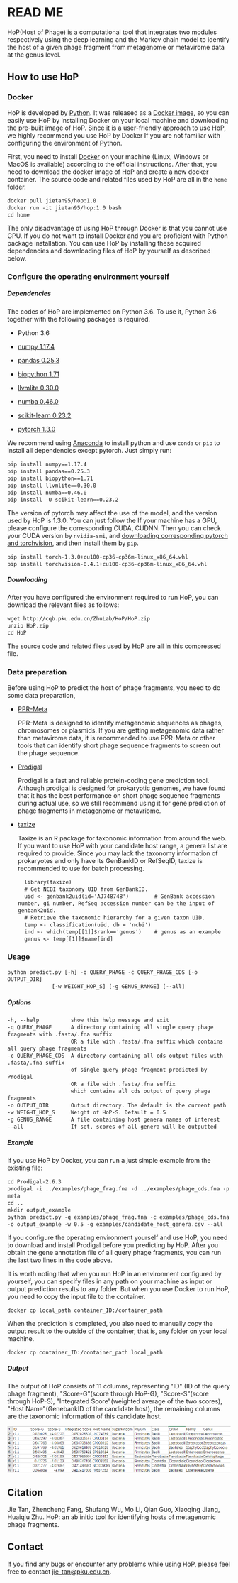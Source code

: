 # READ ME
HoP(Host of Phage) is a computational tool that integrates two modules respectively using the deep learning and the Markov chain model to identify the host of a given phage fragment from metagenome or metavirome data at the genus level.  

## How to use HoP

### Docker

HoP is developed by [Python](https://www.python.org/). It was released as a [Docker image](https://hub.docker.com/repository/docker/jietan95/hop), so you can easily use HoP by installing Docker on your local machine and downloading the pre-built image of HoP. Since it is a user-friendly approach to use HoP, we highly recommend you use HoP by Docker If you are not familiar with configuring the environment of Python.

First, you need to install [Docker](https://www.docker.com/) on your machine (Linux, Windows or MacOS is available) according to the official instructions. After that, you need to download the docker image of HoP and create a new docker container. The source code and related files used by HoP are all in the `home` folder. 

	docker pull jietan95/hop:1.0
	docker run -it jietan95/hop:1.0 bash
	cd home
  

The only disadvantage of using HoP through Docker is that you cannot use GPU. If you do not want to install Docker and you are proficient with Python package installation. You can use HoP by installing these acquired dependencies and downloading files of HoP by yourself as described below. 

### Configure the operating environment yourself
##### Dependencies

The codes of HoP are implemented on Python 3.6. To use it, Python 3.6 together with the following packages is required.

- Python 3.6

 - [numpy 1.17.4](https://pypi.org/project/numpy/)
 - [pandas 0.25.3](https://pypi.org/project/pandas/)
 - [biopython 1.71](https://pypi.org/project/biopython/)
 - [llvmlite 0.30.0](https://pypi.org/project/llvmlite/)
 - [numba 0.46.0](https://pypi.org/project/numba/)
 - [scikit-learn 0.23.2](https://scikit-learn.org/stable/index.html)
 - [pytorch 1.3.0](https://pytorch.org/)

We recommend using [Anaconda](https://www.anaconda.com/) to install python and use `conda` or `pip` to install all dependencies except pytorch. Just simply run:

	pip install numpy==1.17.4
	pip install pandas==0.25.3
	pip install biopython==1.71
	pip install llvmlite==0.30.0
	pip install numba==0.46.0
	pip install -U scikit-learn==0.23.2
	
The version of pytorch may affect the use of the model, and the version used by HoP is 1.3.0. You can just follow the If your machine has a GPU, please configure the corresponding CUDA, CUDNN. Then you can check your CUDA version by `nvidia-smi`, and [downloading corresponding pytorch and torchvision](https://download.pytorch.org/whl/cu100/torch_stable.html), and then install them by `pip`.

	pip install torch-1.3.0+cu100-cp36-cp36m-linux_x86_64.whl
	pip install torchvision-0.4.1+cu100-cp36-cp36m-linux_x86_64.whl


##### Downloading
	
After you have configured the environment required to run HoP, you can download the relevant files as follows:

	wget http://cqb.pku.edu.cn/ZhuLab/HoP/HoP.zip
	unzip HoP.zip
	cd HoP

The source code and related files used by HoP are all in this compressed file.

### Data preparation

Before using HoP to predict the host of phage fragments, you need to do some data preparation, 

- [PPR-Meta](http://cqb.pku.edu.cn/ZhuLab/PPR_Meta/)

	PPR-Meta is designed to identify metagenomic sequences as phages, chromosomes or plasmids. If you are getting metagenomic data rather than metavirome data, it is recommended to use PPR-Meta or other tools that can identify short phage sequence fragments to screen out the phage sequence. 

- [Prodigal](https://github.com/hyattpd/Prodigal)

	Prodigal is a fast and reliable protein-coding gene prediction tool. Although prodigal is designed for prokaryotic genomes, we have found that it has the best performance on short phage sequence fragments during actual use, so we still recommend using it for gene prediction of phage fragments in metagenome or metavriome.

- [taxize](https://www.rdocumentation.org/packages/taxize/versions/0.9.99)

	Taxize is an R package for taxonomic information from around the web. If you want to use HoP with your candidate host range, a genera list are required to provide. Since you may lack the taxonomy information of prokaryotes and only have its GenBankID or RefSeqID, taxize is recommended to use for batch processing.
	
		library(taxize)
		# Get NCBI taxonomy UID from GenBankID.
		uid <- genbank2uid(id='AJ748748')        # GenBank accession number, gi number, RefSeq accession number can be the input of genbank2uid.
		# Retrieve the taxonomic hierarchy for a given taxon UID.
		temp <- classification(uid, db = 'ncbi')  
		ind <- which(temp[[1]]$rank=='genus')    # genus as an example  
		genus <- temp[[1]]$name[ind]  


### Usage

	python predict.py [-h] -q QUERY_PHAGE -c QUERY_PHAGE_CDS [-o OUTPUT_DIR]
                  [-w WEIGHT_HOP_S] [-g GENUS_RANGE] [--all]

##### Options

	-h, --help          show this help message and exit
	-q QUERY_PHAGE      A directory containing all single query phage fragments with .fasta/.fna suffix 
						OR a file with .fasta/.fna suffix which contains all query phage fragments
	-c QUERY_PHAGE_CDS  A directory containing all cds output files with .fasta/.fna suffix 
						of single query phage fragment predicted by Prodigal 
						OR a file with .fasta/.fna suffix 
						which contains all cds output of query phage fragments
	-o OUTPUT_DIR       Output directory. The default is the current path
	-w WEIGHT_HOP_S     Weight of HoP-S. Default = 0.5
	-g GENUS_RANGE      A file containing host genera names of interest
	--all               If set, scores of all genera will be outputted

##### Example

If you use HoP by Docker, you can run a just simple example from the existing file:

	cd Prodigal-2.6.3
	prodigal -i ../examples/phage_frag.fna -d ../examples/phage_cds.fna -p meta
	cd ..
	mkdir output_example
	python predict.py -q examples/phage_frag.fna -c examples/phage_cds.fna -o output_example -w 0.5 -g examples/candidate_host_genera.csv --all

If you configure the operating environment yourself and use HoP, you need to download and install Prodigal before you predicting by HoP. After you obtain the gene annotation file of all query phage fragments, you can run the last two lines in the code above.

It is worth noting that when you run HoP in an environment configured by yourself, you can specify files in any path on your machine as input or output prediction results to any folder. But when you use Docker to run HoP, you need to copy the input file to the container.

	docker cp local_path container_ID:/container_path

When the prediction is completed, you also need to manually copy the output result to the outside of the container, that is, any folder on your local machine.

	docker cp container_ID:/container_path local_path

##### Output

The output of HoP consists of 11 columns, representing "ID" (ID of the query phage fragment), "Score-G"(score through HoP-G), "Score-S"(score through HoP-S), "Integrated Score"(weighted average of the two scores), "Host Name"(GenebankID of the candidate host), the remaining columns are the taxonomic information of this candidate host. 

![output](./output.png)


## Citation
Jie Tan, Zhencheng Fang, Shufang Wu, Mo Li, Qian Guo, Xiaoqing Jiang, Huaiqiu Zhu. HoP: an ab initio tool for identifying hosts of metagenomic phage fragments.

## Contact
If you find any bugs or encounter any problems while using HoP, please feel free to contact <jie_tan@pku.edu.cn>.


